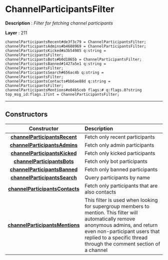 # ChannelParticipantsFilter

**Description** : *Filter for fetching channel participants*

**Layer** : 211

```tl
channelParticipantsRecent#de3f3c79 = ChannelParticipantsFilter;
channelParticipantsAdmins#b4608969 = ChannelParticipantsFilter;
channelParticipantsKicked#a3b54985 q:string = ChannelParticipantsFilter;
channelParticipantsBots#b0d1865b = ChannelParticipantsFilter;
channelParticipantsBanned#1427a5e1 q:string = ChannelParticipantsFilter;
channelParticipantsSearch#656ac4b q:string = ChannelParticipantsFilter;
channelParticipantsContacts#bb6ae88d q:string = ChannelParticipantsFilter;
channelParticipantsMentions#e04b5ceb flags:# q:flags.0?string top_msg_id:flags.1?int = ChannelParticipantsFilter;
```

---

## Constructors

| Constructor | Description |
| :---: | :--- |
| [**channelParticipantsRecent**](constructor/channelParticipantsRecent) | Fetch only recent participants |
| [**channelParticipantsAdmins**](constructor/channelParticipantsAdmins) | Fetch only admin participants |
| [**channelParticipantsKicked**](constructor/channelParticipantsKicked) | Fetch only kicked participants |
| [**channelParticipantsBots**](constructor/channelParticipantsBots) | Fetch only bot participants |
| [**channelParticipantsBanned**](constructor/channelParticipantsBanned) | Fetch only banned participants |
| [**channelParticipantsSearch**](constructor/channelParticipantsSearch) | Query participants by name |
| [**channelParticipantsContacts**](constructor/channelParticipantsContacts) | Fetch only participants that are also contacts |
| [**channelParticipantsMentions**](constructor/channelParticipantsMentions) | This filter is used when looking for supergroup members to mention.  This filter will automatically remove anonymous admins, and return even non-participant users that replied to a specific thread through the comment section of a channel |